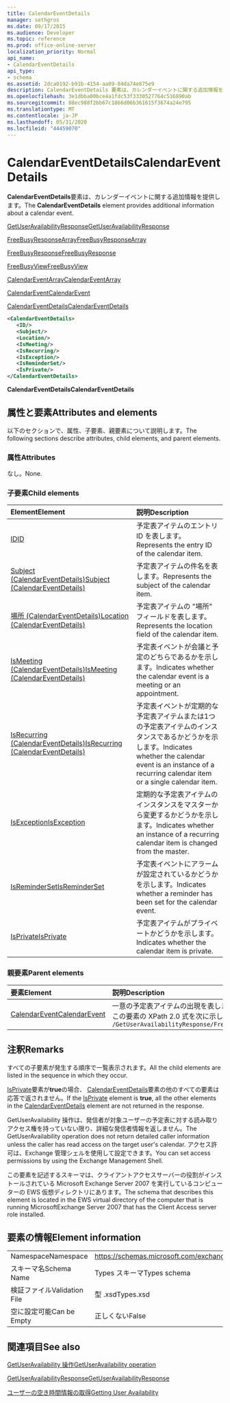 ```yaml
---
title: CalendarEventDetails
manager: sethgros
ms.date: 09/17/2015
ms.audience: Developer
ms.topic: reference
ms.prod: office-online-server
localization_priority: Normal
api_name:
- CalendarEventDetails
api_type:
- schema
ms.assetid: 2dca0192-b91b-4154-aa09-84da74e875e9
description: CalendarEventDetails 要素は、カレンダーイベントに関する追加情報を提供します。
ms.openlocfilehash: 3e1dbba00bce4a1fdc53f3330527764c516890ab
ms.sourcegitcommit: 88ec988f2bb67c1866d06b361615f3674a24e795
ms.translationtype: MT
ms.contentlocale: ja-JP
ms.lasthandoff: 05/31/2020
ms.locfileid: "44459070"
---
```

# <a name="calendareventdetails"></a><span data-ttu-id="1824a-103">CalendarEventDetails</span><span class="sxs-lookup"><span data-stu-id="1824a-103">CalendarEventDetails</span></span>

<span data-ttu-id="1824a-104">**CalendarEventDetails**要素は、カレンダーイベントに関する追加情報を提供します。</span><span class="sxs-lookup"><span data-stu-id="1824a-104">The **CalendarEventDetails** element provides additional information about a calendar event.</span></span> 
  
[<span data-ttu-id="1824a-105">GetUserAvailabilityResponse</span><span class="sxs-lookup"><span data-stu-id="1824a-105">GetUserAvailabilityResponse</span></span>](getuseravailabilityresponse.md)
  
[<span data-ttu-id="1824a-106">FreeBusyResponseArray</span><span class="sxs-lookup"><span data-stu-id="1824a-106">FreeBusyResponseArray</span></span>](freebusyresponsearray.md)
  
[<span data-ttu-id="1824a-107">FreeBusyResponse</span><span class="sxs-lookup"><span data-stu-id="1824a-107">FreeBusyResponse</span></span>](freebusyresponse.md)
  
[<span data-ttu-id="1824a-108">FreeBusyView</span><span class="sxs-lookup"><span data-stu-id="1824a-108">FreeBusyView</span></span>](freebusyview.md)
  
[<span data-ttu-id="1824a-109">CalendarEventArray</span><span class="sxs-lookup"><span data-stu-id="1824a-109">CalendarEventArray</span></span>](calendareventarray.md)
  
[<span data-ttu-id="1824a-110">CalendarEvent</span><span class="sxs-lookup"><span data-stu-id="1824a-110">CalendarEvent</span></span>](calendarevent.md)
  
[<span data-ttu-id="1824a-111">CalendarEventDetails</span><span class="sxs-lookup"><span data-stu-id="1824a-111">CalendarEventDetails</span></span>](calendareventdetails.md)
  
```xml
<CalendarEventDetails>
   <ID/>
   <Subject/>
   <Location/>
   <IsMeeting/>
   <IsRecurring/>
   <IsException/>
   <IsReminderSet/>
   <IsPrivate/>
</CalendarEventDetails>
```

 <span data-ttu-id="1824a-112">**CalendarEventDetails**</span><span class="sxs-lookup"><span data-stu-id="1824a-112">**CalendarEventDetails**</span></span>
## <a name="attributes-and-elements"></a><span data-ttu-id="1824a-113">属性と要素</span><span class="sxs-lookup"><span data-stu-id="1824a-113">Attributes and elements</span></span>

<span data-ttu-id="1824a-114">以下のセクションで、属性、子要素、親要素について説明します。</span><span class="sxs-lookup"><span data-stu-id="1824a-114">The following sections describe attributes, child elements, and parent elements.</span></span>
  
### <a name="attributes"></a><span data-ttu-id="1824a-115">属性</span><span class="sxs-lookup"><span data-stu-id="1824a-115">Attributes</span></span>

<span data-ttu-id="1824a-116">なし。</span><span class="sxs-lookup"><span data-stu-id="1824a-116">None.</span></span>
  
### <a name="child-elements"></a><span data-ttu-id="1824a-117">子要素</span><span class="sxs-lookup"><span data-stu-id="1824a-117">Child elements</span></span>

|<span data-ttu-id="1824a-118">**Element**</span><span class="sxs-lookup"><span data-stu-id="1824a-118">**Element**</span></span>|<span data-ttu-id="1824a-119">**説明**</span><span class="sxs-lookup"><span data-stu-id="1824a-119">**Description**</span></span>|
|:-----|:-----|
|[<span data-ttu-id="1824a-120">ID</span><span class="sxs-lookup"><span data-stu-id="1824a-120">ID</span></span>](id.md) <br/> |<span data-ttu-id="1824a-121">予定表アイテムのエントリ ID を表します。</span><span class="sxs-lookup"><span data-stu-id="1824a-121">Represents the entry ID of the calendar item.</span></span>  <br/> |
|[<span data-ttu-id="1824a-122">Subject (CalendarEventDetails)</span><span class="sxs-lookup"><span data-stu-id="1824a-122">Subject (CalendarEventDetails)</span></span>](subject-calendareventdetails.md) <br/> |<span data-ttu-id="1824a-123">予定表アイテムの件名を表します。</span><span class="sxs-lookup"><span data-stu-id="1824a-123">Represents the subject of the calendar item.</span></span>  <br/> |
|[<span data-ttu-id="1824a-124">場所 (CalendarEventDetails)</span><span class="sxs-lookup"><span data-stu-id="1824a-124">Location (CalendarEventDetails)</span></span>](location-calendareventdetails.md) <br/> |<span data-ttu-id="1824a-125">予定表アイテムの "場所" フィールドを表します。</span><span class="sxs-lookup"><span data-stu-id="1824a-125">Represents the location field of the calendar item.</span></span>  <br/> |
|[<span data-ttu-id="1824a-126">IsMeeting (CalendarEventDetails)</span><span class="sxs-lookup"><span data-stu-id="1824a-126">IsMeeting (CalendarEventDetails)</span></span>](ismeeting-calendareventdetails.md) <br/> |<span data-ttu-id="1824a-127">予定表イベントが会議と予定のどちらであるかを示します。</span><span class="sxs-lookup"><span data-stu-id="1824a-127">Indicates whether the calendar event is a meeting or an appointment.</span></span>  <br/> |
|[<span data-ttu-id="1824a-128">IsRecurring (CalendarEventDetails)</span><span class="sxs-lookup"><span data-stu-id="1824a-128">IsRecurring (CalendarEventDetails)</span></span>](isrecurring-calendareventdetails.md) <br/> |<span data-ttu-id="1824a-129">予定表イベントが定期的な予定表アイテムまたは1つの予定表アイテムのインスタンスであるかどうかを示します。</span><span class="sxs-lookup"><span data-stu-id="1824a-129">Indicates whether the calendar event is an instance of a recurring calendar item or a single calendar item.</span></span>  <br/> |
|[<span data-ttu-id="1824a-130">IsException</span><span class="sxs-lookup"><span data-stu-id="1824a-130">IsException</span></span>](isexception.md) <br/> |<span data-ttu-id="1824a-131">定期的な予定表アイテムのインスタンスをマスターから変更するかどうかを示します。</span><span class="sxs-lookup"><span data-stu-id="1824a-131">Indicates whether an instance of a recurring calendar item is changed from the master.</span></span>  <br/> |
|[<span data-ttu-id="1824a-132">IsReminderSet</span><span class="sxs-lookup"><span data-stu-id="1824a-132">IsReminderSet</span></span>](isreminderset.md) <br/> |<span data-ttu-id="1824a-133">予定表イベントにアラームが設定されているかどうかを示します。</span><span class="sxs-lookup"><span data-stu-id="1824a-133">Indicates whether a reminder has been set for the calendar event.</span></span>  <br/> |
|[<span data-ttu-id="1824a-134">IsPrivate</span><span class="sxs-lookup"><span data-stu-id="1824a-134">IsPrivate</span></span>](isprivate.md) <br/> |<span data-ttu-id="1824a-135">予定表アイテムがプライベートかどうかを示します。</span><span class="sxs-lookup"><span data-stu-id="1824a-135">Indicates whether the calendar item is private.</span></span>  <br/> |
   
### <a name="parent-elements"></a><span data-ttu-id="1824a-136">親要素</span><span class="sxs-lookup"><span data-stu-id="1824a-136">Parent elements</span></span>

|<span data-ttu-id="1824a-137">**要素**</span><span class="sxs-lookup"><span data-stu-id="1824a-137">**Element**</span></span>|<span data-ttu-id="1824a-138">**説明**</span><span class="sxs-lookup"><span data-stu-id="1824a-138">**Description**</span></span>|
|:-----|:-----|
|[<span data-ttu-id="1824a-139">CalendarEvent</span><span class="sxs-lookup"><span data-stu-id="1824a-139">CalendarEvent</span></span>](calendarevent.md) <br/> |<span data-ttu-id="1824a-140">一意の予定表アイテムの出現を表します。</span><span class="sxs-lookup"><span data-stu-id="1824a-140">Represents a unique calendar item occurrence.</span></span>  <br/> <span data-ttu-id="1824a-141">この要素の XPath 2.0 式を次に示します。</span><span class="sxs-lookup"><span data-stu-id="1824a-141">The following is the XPath 2.0 expression to this element:</span></span>  <br/>  `/GetUserAvailabilityResponse/FreeBusyResponseArray/FreeBusyResponse/FreeBusyView/CalendarEventArray/CalendarEvent[i]` <br/> |
   
## <a name="remarks"></a><span data-ttu-id="1824a-142">注釈</span><span class="sxs-lookup"><span data-stu-id="1824a-142">Remarks</span></span>

<span data-ttu-id="1824a-143">すべての子要素が発生する順序で一覧表示されます。</span><span class="sxs-lookup"><span data-stu-id="1824a-143">All the child elements are listed in the sequence in which they occur.</span></span> 
  
<span data-ttu-id="1824a-144">[IsPrivate](isprivate.md)要素が**true**の場合、 [CalendarEventDetails](calendareventdetails.md)要素の他のすべての要素は応答で返されません。</span><span class="sxs-lookup"><span data-stu-id="1824a-144">If the [IsPrivate](isprivate.md) element is **true**, all the other elements in the [CalendarEventDetails](calendareventdetails.md) element are not returned in the response.</span></span> 
  
<span data-ttu-id="1824a-145">GetUserAvailability 操作は、発信者が対象ユーザーの予定表に対する読み取りアクセス権を持っていない限り、詳細な発信者情報を返しません。</span><span class="sxs-lookup"><span data-stu-id="1824a-145">The GetUserAvailability operation does not return detailed caller information unless the caller has read access on the target user's calendar.</span></span> <span data-ttu-id="1824a-146">アクセス許可は、Exchange 管理シェルを使用して設定できます。</span><span class="sxs-lookup"><span data-stu-id="1824a-146">You can set access permissions by using the Exchange Management Shell.</span></span>
  
<span data-ttu-id="1824a-147">この要素を記述するスキーマは、クライアントアクセスサーバーの役割がインストールされている Microsoft Exchange Server 2007 を実行しているコンピューターの EWS 仮想ディレクトリにあります。</span><span class="sxs-lookup"><span data-stu-id="1824a-147">The schema that describes this element is located in the EWS virtual directory of the computer that is running MicrosoftExchange Server 2007 that has the Client Access server role installed.</span></span>
  
## <a name="element-information"></a><span data-ttu-id="1824a-148">要素の情報</span><span class="sxs-lookup"><span data-stu-id="1824a-148">Element information</span></span>

|||
|:-----|:-----|
|<span data-ttu-id="1824a-149">Namespace</span><span class="sxs-lookup"><span data-stu-id="1824a-149">Namespace</span></span>  <br/> |https://schemas.microsoft.com/exchange/services/2006/types  <br/> |
|<span data-ttu-id="1824a-150">スキーマ名</span><span class="sxs-lookup"><span data-stu-id="1824a-150">Schema Name</span></span>  <br/> |<span data-ttu-id="1824a-151">Types スキーマ</span><span class="sxs-lookup"><span data-stu-id="1824a-151">Types schema</span></span>  <br/> |
|<span data-ttu-id="1824a-152">検証ファイル</span><span class="sxs-lookup"><span data-stu-id="1824a-152">Validation File</span></span>  <br/> |<span data-ttu-id="1824a-153">型 .xsd</span><span class="sxs-lookup"><span data-stu-id="1824a-153">Types.xsd</span></span>  <br/> |
|<span data-ttu-id="1824a-154">空に設定可能</span><span class="sxs-lookup"><span data-stu-id="1824a-154">Can be Empty</span></span>  <br/> |<span data-ttu-id="1824a-155">正しくない</span><span class="sxs-lookup"><span data-stu-id="1824a-155">False</span></span>  <br/> |
   
## <a name="see-also"></a><span data-ttu-id="1824a-156">関連項目</span><span class="sxs-lookup"><span data-stu-id="1824a-156">See also</span></span>



[<span data-ttu-id="1824a-157">GetUserAvailability 操作</span><span class="sxs-lookup"><span data-stu-id="1824a-157">GetUserAvailability operation</span></span>](getuseravailability-operation.md)
  
[<span data-ttu-id="1824a-158">GetUserAvailabilityResponse</span><span class="sxs-lookup"><span data-stu-id="1824a-158">GetUserAvailabilityResponse</span></span>](getuseravailabilityresponse.md)


[<span data-ttu-id="1824a-159">ユーザーの空き時間情報の取得</span><span class="sxs-lookup"><span data-stu-id="1824a-159">Getting User Availability</span></span>](https://msdn.microsoft.com/library/d4133fcb-9b0f-4e6b-aadf-a389da83516a%28Office.15%29.aspx)


